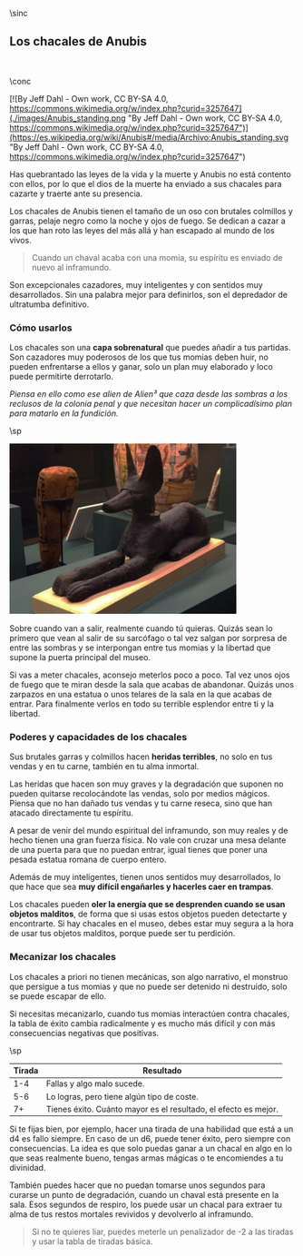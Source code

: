 \sinc

## Los chacales de Anubis

&nbsp;

\conc

[![By Jeff Dahl - Own work, CC BY-SA 4.0, https://commons.wikimedia.org/w/index.php?curid=3257647](./images/Anubis_standing.png "By Jeff Dahl - Own work, CC BY-SA 4.0, https://commons.wikimedia.org/w/index.php?curid=3257647")](https://es.wikipedia.org/wiki/Anubis#/media/Archivo:Anubis_standing.svg "By Jeff Dahl - Own work, CC BY-SA 4.0, https://commons.wikimedia.org/w/index.php?curid=3257647")

Has quebrantado las leyes de la vida y la muerte y Anubis no está contento con ellos, por lo que el dios de la muerte ha enviado a sus chacales para cazarte y traerte ante su presencia.

Los chacales de Anubis tienen el tamaño de un oso con brutales colmillos y garras, pelaje negro como la noche y ojos de fuego. Se dedican a cazar a los que han roto las leyes del más allá y han escapado al mundo de los vivos.

> Cuando un chaval acaba con una momia, su espíritu es enviado de nuevo al inframundo.

Son excepcionales cazadores, muy inteligentes y con sentidos muy desarrollados. Sin una palabra mejor para definirlos, son el depredador de ultratumba definitivo.

### Cómo usarlos

Los chacales son una **capa sobrenatural** que puedes añadir a tus partidas. Son cazadores muy poderosos de los que tus momias deben huir, no pueden enfrentarse a ellos y ganar, solo un plan muy elaborado y loco puede permitirte derrotarlo.

_Piensa en ello como ese alien de Alien³ que caza desde las sombras a los reclusos de la colonia penal y que necesitan hacer un complicadísimo plan para matarlo en la fundición._

\sp


[![The Jackal god of the dead Anubis wood and paint Late Period Egypt by Mary Harrsch](./images/321707300_428981ad22_c.jpg "The Jackal god of the dead Anubis wood and paint Late Period Egypt by Mary Harrsch")](https://www.flickr.com/photos/mharrsch/321707300 "The Jackal god of the dead Anubis wood and paint Late Period Egypt by Mary Harrsch")

Sobre cuando van a salir, realmente cuando tú quieras. Quizás sean lo primero que vean al salir de su sarcófago o tal vez salgan por sorpresa de entre las sombras y se interpongan entre tus momias y la libertad que supone la puerta principal del museo.

Si vas a meter chacales, aconsejo meterlos poco a poco. Tal vez unos ojos de fuego que te miran desde la sala que acabas de abandonar. Quizás unos zarpazos en una estatua o unos telares de la sala en la que acabas de entrar. Para finalmente verlos en todo su terrible esplendor entre ti y la libertad.

### Poderes y capacidades de los chacales

Sus brutales garras y colmillos hacen **heridas terribles**, no solo en tus vendas y en tu carne, también en tu alma inmortal.

Las heridas que hacen son muy graves y la degradación que suponen no pueden quitarse recolocándote las vendas, solo por medios mágicos. Piensa que no han dañado tus vendas y tu carne reseca, sino que han atacado directamente tu espíritu.

A pesar de venir del mundo espiritual del inframundo, son muy reales y de hecho tienen una gran fuerza física. No vale con cruzar una mesa delante de una puerta para que no puedan entrar, igual tienes que poner una pesada estatua romana de cuerpo entero.

Además de muy inteligentes, tienen unos sentidos muy desarrollados, lo que hace que sea **muy difícil engañarles y hacerles caer en trampas**.

Los chacales pueden **oler la energía que se desprenden cuando se usan objetos malditos**, de forma que si usas estos objetos pueden detectarte y encontrarte. Si hay chacales en el museo, debes estar muy segura a la hora de usar tus objetos malditos, porque puede ser tu perdición.

### Mecanizar los chacales

Los chacales a priori no tienen mecánicas, son algo narrativo, el monstruo que persigue a tus momias y que no puede ser detenido ni destruido, solo se puede escapar de ello.

Si necesitas mecanizarlo, cuando tus momias interactúen contra chacales, la tabla de éxito cambia radicalmente y es mucho más difícil y con más consecuencias negativas que positivas. 

\sp

|Tirada|Resultado|
|---|---|
|1-4|Fallas y algo malo sucede.|
|5-6|Lo logras, pero tiene algún tipo de coste.|
|7+|Tienes éxito. Cuánto mayor es el resultado, el efecto es mejor.|


Si te fijas bien, por ejemplo, hacer una tirada de una habilidad que está a un d4 es fallo siempre. En caso de un d6, puede tener éxito, pero siempre con consecuencias. La idea es que solo puedas ganar a un chacal en algo en lo que seas realmente bueno, tengas armas mágicas o te encomiendes a tu divinidad.

También puedes hacer que no puedan tomarse unos segundos para curarse un punto de degradación, cuando un chaval está presente en la sala. Esos segundos de respiro, los puede usar un chacal para extraer tu alma de tus restos mortales revividos y devolverlo al inframundo.

> Si no te quieres liar, puedes meterle un penalizador de -2 a las tiradas y usar la tabla de tiradas básica.